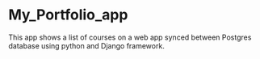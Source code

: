 # My_Portfolio_app
This app shows a list of courses on a web app synced between Postgres database using python and Django framework.
